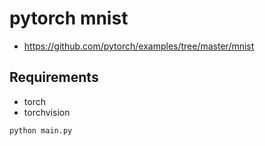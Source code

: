 # pytorch mnist

* https://github.com/pytorch/examples/tree/master/mnist

## Requirements

* torch
* torchvision

```
python main.py
```
